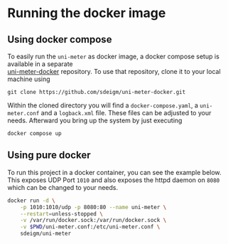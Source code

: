 # Running the docker image

## Using docker compose

To easily run the `uni-meter` as docker image, a docker compose setup is available in a separate  
[uni-meter-docker](https://github.com/sdeigm/uni-meter-docker) repository. To use that repository, clone it to your
local machine using

```shell
git clone https://github.com/sdeigm/uni-meter-docker.git
```

Within the cloned directory you will find a `docker-compose.yaml`, a `uni-meter.conf` and a
`logback.xml` file. These files can be adjusted to your needs. Afterward you bring up the system by just executing

```shell
docker compose up
```

## Using pure docker

To run this project in a docker container, you can see the example below. This
exposes UDP Port `1010` and also exposes the httpd daemon on `8080` which
can be changed to your needs.

```sh
docker run -d \
    -p 1010:1010/udp -p 8080:80 --name uni-meter \
    --restart=unless-stopped \
    -v /var/run/docker.sock:/var/run/docker.sock \
    -v $PWD/uni-meter.conf:/etc/uni-meter.conf \
    sdeigm/uni-meter
```





